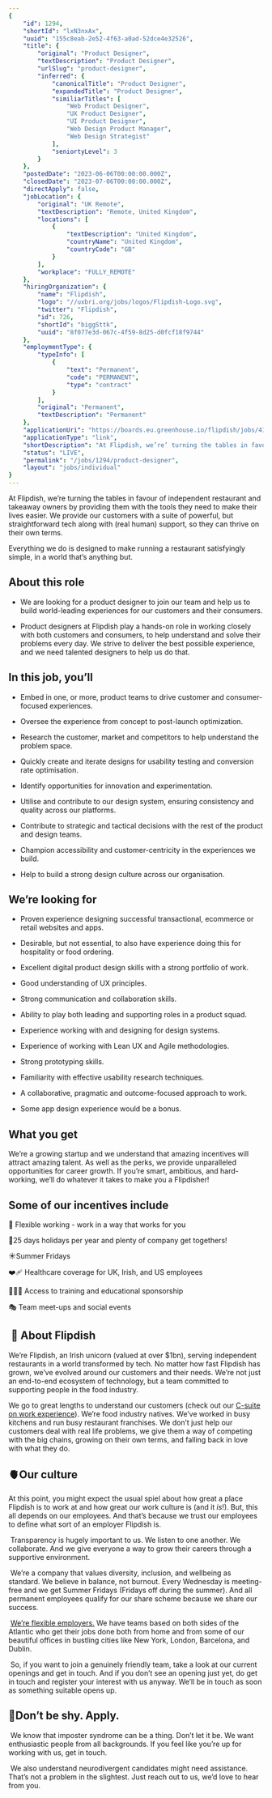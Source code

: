 ```yaml
---
{
	"id": 1294,
	"shortId": "lxN3nxAx",
	"uuid": "155c8eab-2e52-4f63-a0ad-52dce4e32526",
	"title": {
		"original": "Product Designer",
		"textDescription": "Product Designer",
		"urlSlug": "product-designer",
		"inferred": {
			"canonicalTitle": "Product Designer",
			"expandedTitle": "Product Designer",
			"similiarTitles": [
				"Web Product Designer",
				"UX Product Designer",
				"UI Product Designer",
				"Web Design Product Manager",
				"Web Design Strategist"
			],
			"seniortyLevel": 3
		}
	},
	"postedDate": "2023-06-06T00:00:00.000Z",
	"closedDate": "2023-07-06T00:00:00.000Z",
	"directApply": false,
	"jobLocation": {
		"original": "UK Remote",
		"textDescription": "Remote, United Kingdom",
		"locations": [
			{
				"textDescription": "United Kingdom",
				"countryName": "United Kingdom",
				"countryCode": "GB"
			}
		],
		"workplace": "FULLY_REMOTE"
	},
	"hiringOrganization": {
		"name": "Flipdish",
		"logo": "//uxbri.org/jobs/logos/Flipdish-Logo.svg",
		"twitter": "Flipdish",
		"id": 726,
		"shortId": "biggSttk",
		"uuid": "8f077e3d-067c-4f59-8d25-d0fcf18f9744"
	},
	"employmentType": {
		"typeInfo": [
			{
				"text": "Permanent",
				"code": "PERMANENT",
				"type": "contract"
			}
		],
		"original": "Permanent",
		"textDescription": "Permanent"
	},
	"applicationUri": "https://boards.eu.greenhouse.io/flipdish/jobs/4174919101#app",
	"applicationType": "link",
	"shortDescription": "At Flipdish, we’re’ turning the tables in favour of independent restaurant and takeaway owners by providing them with the tools they need to make their lives easier. We provide our customers with a",
	"status": "LIVE",
	"permalink": "/jobs/1294/product-designer",
	"layout": "jobs/individual"
}
---
```

<p>At Flipdish, we’re turning the tables in favour of independent restaurant and takeaway owners by providing them with the tools they need to make their lives easier. We provide our customers with a suite of powerful, but straightforward tech along with (real human) support, so they can thrive on their own terms.</p><p>Everything we do is designed to make running a restaurant satisfyingly simple, in a world that’s anything but.</p><h2>About this role</h2><ul><li><p>We are looking for a product designer to join our team and help us to build world-leading experiences for our customers and their consumers.</p></li><li><p>Product designers at Flipdish play a hands-on role in working closely with both customers and consumers, to help understand and solve their problems every day. We strive to deliver the best possible experience, and we need talented designers to help us do that.</p></li></ul><h2>In this job, you’ll</h2><ul><li><p>Embed in one, or more, product teams to drive customer and consumer-focused experiences.</p></li><li><p>Oversee the experience from concept to post-launch optimization.</p></li><li><p>Research the customer, market and competitors to help understand the problem space.</p></li><li><p>Quickly create and iterate designs for usability testing and conversion rate optimisation.</p></li><li><p>Identify opportunities for innovation and experimentation.</p></li><li><p>Utilise and contribute to our design system, ensuring consistency and quality across our platforms.</p></li><li><p>Contribute to strategic and tactical decisions with the rest of the product and design teams.</p></li><li><p>Champion accessibility and customer-centricity in the experiences we build.</p></li><li><p>Help to build a strong design culture across our organisation.</p></li></ul><h2>We’re looking for</h2><ul><li><p>Proven experience designing successful transactional, ecommerce or retail websites and apps.&nbsp;</p></li><li><p>Desirable, but not essential, to also have experience doing this for hospitality or food ordering.</p></li><li><p>Excellent digital product design skills with a strong portfolio of work.</p></li><li><p>Good understanding of UX principles.</p></li><li><p>Strong communication and collaboration skills.</p></li><li><p>Ability to play both leading and supporting roles in a product squad.</p></li><li><p>Experience working with and designing for design systems.</p></li><li><p>Experience of working with Lean UX and Agile methodologies.</p></li><li><p>Strong prototyping skills.</p></li><li><p>Familiarity with effective usability research techniques.</p></li><li><p>A collaborative, pragmatic and outcome-focused approach to work.</p></li><li><p>Some app design experience would be a bonus.</p></li></ul><h2>What you get</h2><p>We’re a growing startup and we understand that amazing incentives will attract amazing talent. As well as the perks, we provide unparalleled opportunities for career growth. If you’re smart, ambitious, and hard-working, we’ll do whatever it takes to make you a Flipdisher!</p><h2>Some of our incentives include</h2><p>🏡 Flexible working - work in a way that works for you</p><p>🌴25 days holidays per year and plenty of company get togethers!</p><p>☀️Summer Fridays</p><p>❤️‍🩹 Healthcare coverage for UK, Irish, and US employees</p><p>👩🏾‍🎓 Access to training and educational sponsorship</p><p>🎭 Team meet-ups and social events</p><h2>&nbsp;🦄<strong> </strong>About Flipdish</h2><p>We’re Flipdish, an Irish unicorn (valued at over $1bn), serving independent restaurants in a world transformed by tech. No matter how fast Flipdish has grown, we’ve evolved around our customers and their needs. We’re not just an end-to-end ecosystem of technology, but a team committed to supporting people in the food industry.&nbsp;&nbsp;</p><p>We go to great lengths to understand our customers (check out our <a target="_blank" rel="noopener noreferrer nofollow" href="https://www.linkedin.com/posts/flipdish_why-are-our-c-suite-rolling-up-their-sleeves-activity-7064280224821075968-s4xp?utm_source=share&amp;utm_medium=member_desktop">C-suite on work experience</a>). We’re food industry natives. We’ve worked in busy kitchens and run busy restaurant franchises. We don’t just help our customers deal with real life problems, we give them a way of competing with the big chains, growing on their own terms, and falling back in love with what they do.</p><h2><strong>🫀</strong>Our culture</h2><p>At this point, you might expect the usual spiel about how great a place Flipdish is to work at and how great our work culture is (and it <em>is</em>!). But, this all depends on our employees. And that’s because we trust our employees to define what sort of an employer Flipdish is.&nbsp;</p><p>&nbsp;Transparency is hugely important to us. We listen to one another. We collaborate. And we give everyone a way to grow their careers through a supportive environment.&nbsp;</p><p>&nbsp;We’re a company that values diversity, inclusion, and wellbeing as standard. We believe in balance, not burnout. Every Wednesday is meeting-free and we get Summer Fridays (Fridays off during the summer). And all permanent employees qualify for our share scheme because we share our success.&nbsp;</p><p>&nbsp;<a target="_blank" rel="noopener noreferrer nofollow" href="https://flexa.careers/companies/flipdish">We’re flexible employers.</a> We have teams based on both sides of the Atlantic who get their jobs done both from home and from some of our beautiful offices in bustling cities like New York, London, Barcelona, and Dublin.&nbsp;</p><p>&nbsp;So, if you want to join a genuinely friendly team, take a look at our current openings and get in touch. And if you don’t see an opening just yet, do get in touch and register your interest with us anyway. We’ll be in touch as soon as something suitable opens up.</p><h2><strong>🙈</strong>Don’t be shy. Apply.&nbsp;</h2><p>&nbsp;We know that imposter syndrome can be a thing. Don’t let it be. We want enthusiastic people from all backgrounds. If you feel like you’re up for working with us, get in touch.&nbsp;</p><p>&nbsp;We also understand neurodivergent candidates might need assistance. That’s not a problem in the slightest. Just reach out to us, we’d love to hear from you.</p>
